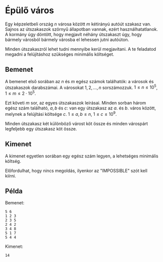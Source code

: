 # Épülő város

Egy képzeletbeli ország $n$ városa között $m$ kétirányú autóút szakasz van. Sajnos az útszakaszok szörnyű állapotban vannak, ezért használhatatlanok. A kormány úgy döntött, hogy megjavít néhány útszakaszt úgy, hogy bármely városból bármely városba el lehessen jutni autóúton.

Minden útszakaszról lehet tudni mennyibe kerül megjavítani. A te feladatod megadni a felújításhoz szükséges minimális költséget.

## Bemenet

A bemenet első sorában az $n$ és $m$ egész számok találhatók: a városok és útszakaszok darabszámai. A városokat $1,2,\dots,n$ sorszámozzuk. $1 \le n \le 10^5$, $1 \le m \le 2 \cdot 10^5$.

Ezt követi $m$ sor, az egyes útszakaszok leírásai. Minden sorban három egész szám található, $a, b$ és $c$: van egy útszakasz az $a$. és $b$. város között, melynek a felújítási költsége $c$. $1 \le a,b \le n$, $1 \le c \le 10^9$.

Minden útszakasz két különböző várost köt össze és minden várospárt legfeljebb egy útszakasz köt össze.

## Kimenet

A kimenet egyetlen sorában egy egész szám legyen, a lehetséges minimális költség.

Előfordulhat, hogy nincs megoldás, ilyenkor az "IMPOSSIBLE" szót kell kiírni.

## Példa

Bemenet:
```
5 6
1 2 3
2 3 5
2 4 2
3 4 8
5 1 7
5 4 4
```

Kimenet:
```
14
```
